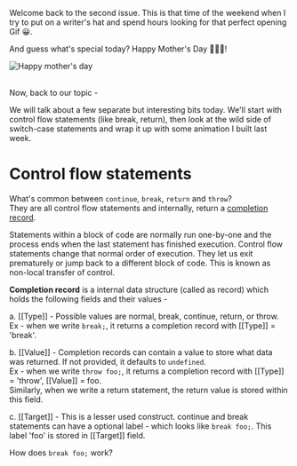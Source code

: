 
Welcome back to the second issue. This is that time of the weekend when I try to put on a writer's hat and spend hours looking for that perfect opening Gif 😀.

And guess what's special today? Happy Mother's Day 👩‍👦‍👦!

![Happy mother's day](https://media.giphy.com/media/xUA7b1YdLklDWnATMQ/giphy.gif)
<br/><br/>

Now, back to our topic -

We will talk about a few separate but interesting bits today. We'll start with control flow statements (like break, return), then look at the wild side of switch-case statements and wrap it up with some animation I built last week.

# Control flow statements
What's common between `continue`, `break`, `return` and `throw`?  
They are all control flow statements and internally, return a [completion record](https://tc39.es/ecma262/#sec-completion-record-specification-type). 

Statements within a block of code are normally run one-by-one and the process ends when the last statement has finished execution. Control flow statements change that normal order of execution. They let us exit prematurely or jump back to a different block of code. This is known as non-local transfer of control.

<!--
⬆️ It might be hard to think of `return` statements as "exiting prematurely". After all, that's how we are supposed to return any value from a function.  

But the other way of thinking is that return is a user-specified way of exiting from any part of the function body, with a specific value. `return` can be used in the middle of a function, not just at the end.
-->

**Completion record** is a internal data structure (called as record) which holds the following fields and their values -  

a. [[Type]] - Possible values are normal, break, continue, return, or throw. Ex - when we write `break;`, it returns a completion record with [[Type]] = 'break'.

b. [[Value]] - Completion records can contain a value to store what data was returned. If not provided, it defaults to `undefined`.  
Ex - when we write `throw foo;`, it returns a completion record with [[Type]] = 'throw', [[Value]] = foo.  
Similarly, when we write a return statement, the return value is stored within this field.

c. [[Target]] - This is a lesser used construct. continue and break statements can have a optional label - which looks like `break foo;`. This label 'foo' is stored in [[Target]] field.

How does `break foo;` work? 

<!--stackedit_data:
eyJoaXN0b3J5IjpbLTUxOTM3OTAsMTM2NjM4MDkxMCw1NDgyNj
I1OTYsLTEyMzY2MzY0NzEsMTIxMjIzODE3MSwtMTAwMTM1ODY5
MywtNTM0NTQ0NjMyXX0=
-->